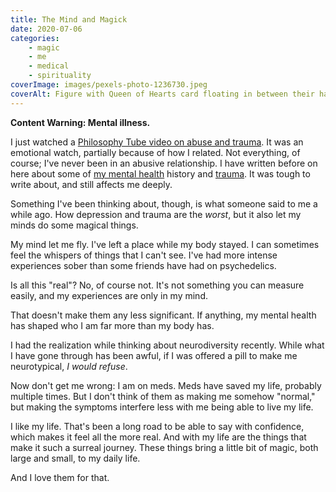 ```yaml
---
title: The Mind and Magick
date: 2020-07-06
categories:
    - magic
    - me
    - medical
    - spirituality
coverImage: images/pexels-photo-1236730.jpeg
coverAlt: Figure with Queen of Hearts card floating in between their hands
---
```


**Content Warning: Mental illness.**

I just watched a [Philosophy Tube video on abuse and trauma](https://www.youtube.com/watch?v=AeGEv0YVLtw). It was an emotional watch, partially because of how I related. Not everything, of course; I've never been in an abusive relationship. I have written before on here about some of [my mental health](https://echonyc.name/2019/10/10/mental-health-awareness-day/) history and [trauma](https://echonyc.name/2019/04/22/uncomfortable-feelings/). It was tough to write about, and still affects me deeply.

Something I've been thinking about, though, is what someone said to me a while ago. How depression and trauma are the *worst*, but it also let my minds do some magical things.

My mind let me fly. I've left a place while my body stayed. I can sometimes feel the whispers of things that I can't see. I've had more intense experiences sober than some friends have had on psychedelics.

Is all this "real"? No, of course not. It's not something you can measure easily, and my experiences are only in my mind.

That doesn't make them any less significant. If anything, my mental health has shaped who I am far more than my body has.

I had the realization while thinking about neurodiversity recently. While what I have gone through has been awful, if I was offered a pill to make me neurotypical, *I would refuse*.

Now don't get me wrong: I am on meds. Meds have saved my life, probably multiple times. But I don't think of them as making me somehow "normal," but making the symptoms interfere less with me being able to live my life.

I like my life. That's been a long road to be able to say with confidence, which makes it feel all the more real. And with my life are the things that make it such a surreal journey. These things bring a little bit of magic, both large and small, to my daily life.

And I love them for that.
